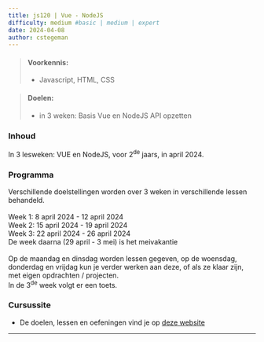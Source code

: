 ```yaml
---
title: js120 | Vue - NodeJS
difficulty: medium #basic | medium | expert
date: 2024-04-08
author: cstegeman
---
```


> #### Voorkennis:  
> * Javascript, HTML, CSS

> #### Doelen:  
> * in 3 weken: Basis Vue en NodeJS API opzetten

### Inhoud
In 3 lesweken: VUE en NodeJS, voor 2<sup>de</sup> jaars, in april 2024.<br>

### Programma
Verschillende doelstellingen worden over 3 weken in verschillende lessen behandeld.<br>
<br>
Week 1: 8 april 2024 - 12 april 2024<br>
Week 2: 15 april 2024 - 19 april 2024<br>
Week 3: 22 april 2024 - 26 april 2024<br>
De week daarna (29 april - 3 mei) is het meivakantie<br>
<br>
Op de maandag en dinsdag worden lessen gegeven, op de woensdag, donderdag en vrijdag kun je verder werken aan deze, of als ze klaar zijn, met eigen opdrachten / projecten.<br>
In de 3<sup>de</sup> week volgt er een toets.<br>

### Cursussite
* De doelen, lessen en oefeningen vind je op [deze website](https://std.stegion.nl/cs_codebase/js80_VueCDN_NodeJS/index.html)
    

<!-- 
## Uitleg
[Voorbeeld uit les cstegeman](https://std.stegion.nl/cs_codebase/js02_basis/vb_online.html)<br>
[Javascript tutorial op w3schools](https://www.w3schools.com/js/)<br>
[Javascript op edutorial.nl](https://www.edutorial.nl/javascript/introductie/) -->
<hr>
